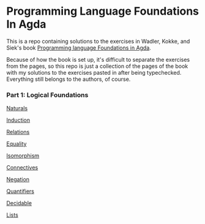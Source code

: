 # Programming Language Foundations In Agda

This is a repo containing solutions to the exercises in Wadler, Kokke, and Siek's book
[Programming language Foundations in Agda](https://plfa.github.io/).

Because of how the book is set up, it's difficult to separate the exercises from the pages, so this repo is
just a collection of the pages of the book with my solutions to the exercises pasted in after being typechecked.
Everything still belongs to the authors, of course.

### Part 1: Logical Foundations

[Naturals](https://github.com/KripkesBeard/plfa-exercises/blob/master/part1/Naturals.agda)

[Induction](https://github.com/KripkesBeard/plfa-exercises/blob/master/part1/Induction.agda)

[Relations](https://github.com/KripkesBeard/plfa-exercises/blob/master/part1/Relations.agda)

[Equality](https://github.com/KripkesBeard/plfa-exercises/blob/master/part1/Equality.agda)

[Isomorphism](https://github.com/KripkesBeard/plfa-exercises/blob/master/part1/Isomorphism.agda)

[Connectives](https://github.com/KripkesBeard/plfa-exercises/blob/master/part1/Connectives.agda)

[Negation](https://github.com/KripkesBeard/plfa-exercises/blob/master/part1/Negation.agda)

[Quantifiers](https://github.com/KripkesBeard/plfa-exercises/blob/master/part1/Quantifiers.agda)

[Decidable](https://github.com/KripkesBeard/plfa-exercises/blob/master/part1/Decidable.agda)

[Lists](https://github.com/KripkesBeard/plfa-exercises/blob/master/part1/Lists.agda)